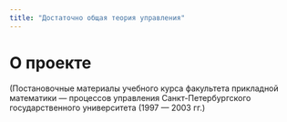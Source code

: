 ```yaml
---
title: "Достаточно общая теория управления"
---
```



# О проекте

(Постановочные материалы учебного курса факультета прикладной математики — процессов управления Санкт-Петербургского государственного университета (1997 — 2003 гг.)
